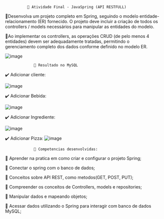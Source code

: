               📖 Atividade Final - JavaSpring (API RESTFULL)
 
📌Desenvolva um projeto completo em Spring, seguindo o modelo entidade-relacionamento (ER) fornecido. O projeto deve incluir a criação de todos os controllers / models necessários para manipular as entidades do modelo. 

📌Ao implementar os controllers, as operações CRUD (de pelo menos 4 entidades) devem ser adequadamente tratadas, permitindo o gerenciamento completo dos dados conforme definido no modelo ER.

![image](https://github.com/DevSuellen/Atividade_Final_Spring/assets/161541448/823c9e04-b75a-4e05-a10c-b4e399aba878)


                 📍 Resultado no MySQL

✔️ Adicionar cliente:


![image](https://github.com/DevSuellen/Atividade_Final_Spring/assets/161541448/4e3e6bb3-f22b-44e2-b4e6-bf19d70dd666)

✔️ Adicionar Bebida:

![image](https://github.com/DevSuellen/Atividade_Final_Spring/assets/161541448/67b7c9d1-db23-42a3-a1bd-c45d21feaef5)

✔️ Adicionar Ingrediente:

![image](https://github.com/DevSuellen/Atividade_Final_Spring/assets/161541448/85043252-3ebf-4bd2-86be-36997cce9843)

✔️ Adicionar Pizza:
![image](https://github.com/DevSuellen/Atividade_Final_Spring/assets/161541448/dc4d8dfe-0de0-4056-8e5a-1df7e4aa8b0f)



                 📍 Competencias desenvolvidas:

🍕 Aprender na pratica em como criar e configurar o projeto Spring;

🍕 Conectar o spring com o banco de dados;

🍕 Conceitos sobre API REST, como metodos(GET, POST, PUT);

🍕 Compreender os conceitos de Controllers, models e repositories;

🍕 Manipular dados e mapeando objetos;

🍕 Acessar dados utilizando o Spring para interagir com banco de dados MySQL;










 

 
